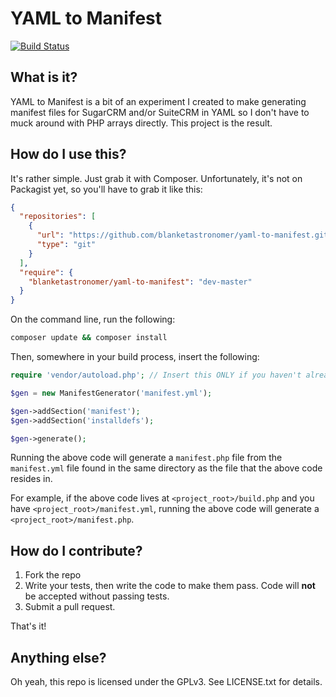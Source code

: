 # YAML to Manifest

[![Build Status](https://travis-ci.org/blanketastronomer/yaml-to-manifest.svg?branch=master)](https://travis-ci.org/blanketastronomer/yaml-to-manifest)

## What is it?

YAML to Manifest is a bit of an experiment I created to make generating manifest
files for SugarCRM and/or SuiteCRM in YAML so I don't have to muck around with
PHP arrays directly.  This project is the result.

## How do I use this?

It's rather simple.  Just grab it with Composer.  Unfortunately, it's not on
Packagist yet, so you'll have to grab it like this:

```JSON
{
  "repositories": [
    {
      "url": "https://github.com/blanketastronomer/yaml-to-manifest.git",
      "type": "git"
    }
  ],
  "require": {
    "blanketastronomer/yaml-to-manifest": "dev-master"
  }
}
```

On the command line, run the following:

```bash
composer update && composer install
```

Then, somewhere in your build process, insert the following:

```php
require 'vendor/autoload.php'; // Insert this ONLY if you haven't already.

$gen = new ManifestGenerator('manifest.yml');

$gen->addSection('manifest');
$gen->addSection('installdefs');

$gen->generate();
```

Running the above code will generate a ```manifest.php``` file from the
```manifest.yml``` file found in the same directory as the file that the above
code resides in.

For example, if the above code lives at ```<project_root>/build.php``` and you
have ```<project_root>/manifest.yml```, running the above code will generate
a ```<project_root>/manifest.php```.

## How do I contribute?

1. Fork the repo
2. Write your tests, then write the code to make them pass.  Code will **not**
be accepted without passing tests.
3. Submit a pull request.

That's it!

## Anything else?

 Oh yeah, this repo is licensed under the GPLv3.  See LICENSE.txt for details.

